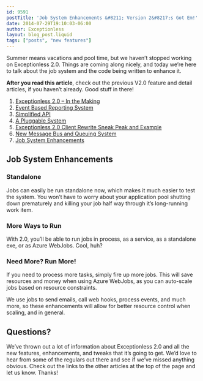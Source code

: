 ```yaml
---
id: 9591
postTitle: 'Job System Enhancements &#8211; Version 2&#8217;s Got Em!'
date: 2014-07-29T19:10:03-06:00
author: Exceptionless
layout: blog_post.liquid
tags: ["posts", "new features"]
---
```

Summer means vacations and pool time, but we haven&#8217;t stopped working on Exceptionless 2.0. Things are coming along nicely, and today we&#8217;re here to talk about the job system and the code being written to enhance it.

**After you read this article**, check out the previous V2.0 feature and detail articles, if you haven&#8217;t already. Good stuff in there!

  1. [Exceptionless 2.0 – In the Making](http://exceptionless.com/exceptionless-2-in-the-making/ "Exceptionless 2.0 – In the Making")
  2. [Event Based Reporting System](http://exceptionless.com/event-based-reporting-system-coming-version-2-0/ "Event Based Reporting System Coming in Version 2.0")
  3. [Simplified API](http://exceptionless.com/upcoming-exceptionless-2-0-simplified-api/ "More from the Upcoming Exceptionless 2.0: Simplified API")
  4. [A Pluggable System](http://exceptionless.com/coming-exceptionless-2-0-pluggable-system/ "Coming in Exceptionless 2.0 – A Pluggable System")
  5. [Exceptionless 2.0 Client Rewrite Sneak Peak and Example](http://exceptionless.com/exceptionless-2-0-client-rewrite-sneak-peek-usage-example/ "Exceptionless 2.0 Client Rewrite Sneak Peek Usage Example")
  6. <a title="Version 2.0′s New Message Bus and Queueing Systems" href="http://exceptionless.com/version-2-0s-new-message-bus-queueing-systems/" target="_blank">New Message Bus and Queuing System</a>
  7. [Job System Enhancements](http://exceptionless.com/job-system-enhancements-version-2s-got-em/ "Job System Enhancements – Version 2′s Got Em!")

<!--more-->

## Job System Enhancements

### Standalone

Jobs can easily be run standalone now, which makes it much easier to test the system. You won&#8217;t have to worry about your application pool shutting down prematurely and killing your job half way through it&#8217;s long-running work item.

### More Ways to Run

With 2.0, you&#8217;ll be able to run jobs in process, as a service, as a standalone exe, or as Azure WebJobs. Cool, huh?

### Need More? Run More!

If you need to process more tasks, simply fire up more jobs. This will save resources and money when using Azure WebJobs, as you can auto-scale jobs based on resource constraints.

We use jobs to send emails, call web hooks, process events, and much more, so these enhancements will allow for better resource control when scaling, and in general.

## Questions?

We&#8217;ve thrown out a lot of information about Exceptionless 2.0 and all the new features, enhancements, and tweaks that it&#8217;s going to get. We&#8217;d love to hear from some of the regulars out there and see if we&#8217;ve missed anything obvious. Check out the links to the other articles at the top of the page and let us know. Thanks!
